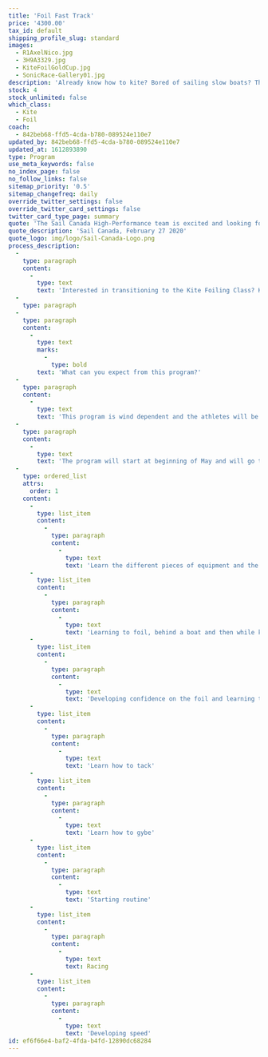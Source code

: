 ```yaml
---
title: 'Foil Fast Track'
price: '4300.00'
tax_id: default
shipping_profile_slug: standard
images:
  - R1AxelNico.jpg
  - 3H9A3329.jpg
  - KiteFoilGoldCup.jpg
  - SonicRace-Gallery01.jpg
description: 'Already know how to kite? Bored of sailing slow boats? This is the program for you! The Foil Fast Track program will enable athletes to learn Kitefoiling and be competitive within a summer. This program is limited to only 4 athletes and will be intense!'
stock: 4
stock_unlimited: false
which_class:
  - Kite
  - Foil
coach:
  - 842beb68-ffd5-4cda-b780-089524e110e7
updated_by: 842beb68-ffd5-4cda-b780-089524e110e7
updated_at: 1612893890
type: Program
use_meta_keywords: false
no_index_page: false
no_follow_links: false
sitemap_priority: '0.5'
sitemap_changefreq: daily
override_twitter_settings: false
override_twitter_card_settings: false
twitter_card_type_page: summary
quote: 'The Sail Canada High-Performance team is excited and looking forward to building the foundation of a successful, sustainable Kite program in Canada. While we work with a limited budget we believe the above will be a good start to Olympic medals in the future.'
quote_description: 'Sail Canada, February 27 2020'
quote_logo: img/logo/Sail-Canada-Logo.png
process_description:
  -
    type: paragraph
    content:
      -
        type: text
        text: 'Interested in transitioning to the Kite Foiling Class? Kite Foiling has been admitted into the Paris 2024 Olympic Games as a mixed (Female/Male) event within Sailing. This is a great opportunity for you to develop the skills needed to compete in Kitefoil and focus on new goals.'
  -
    type: paragraph
  -
    type: paragraph
    content:
      -
        type: text
        marks:
          -
            type: bold
        text: 'What can you expect from this program?'
  -
    type: paragraph
    content:
      -
        type: text
        text: 'This program is wind dependent and the athletes will be moving in different venues depending on the breeze. '
  -
    type: paragraph
    content:
      -
        type: text
        text: 'The program will start at beginning of May and will go through the end of October.'
  -
    type: ordered_list
    attrs:
      order: 1
    content:
      -
        type: list_item
        content:
          -
            type: paragraph
            content:
              -
                type: text
                text: 'Learn the different pieces of equipment and the rules of IKA'
      -
        type: list_item
        content:
          -
            type: paragraph
            content:
              -
                type: text
                text: 'Learning to foil, behind a boat and then while kiting.'
      -
        type: list_item
        content:
          -
            type: paragraph
            content:
              -
                type: text
                text: 'Developing confidence on the foil and learning the different angles'
      -
        type: list_item
        content:
          -
            type: paragraph
            content:
              -
                type: text
                text: 'Learn how to tack'
      -
        type: list_item
        content:
          -
            type: paragraph
            content:
              -
                type: text
                text: 'Learn how to gybe'
      -
        type: list_item
        content:
          -
            type: paragraph
            content:
              -
                type: text
                text: 'Starting routine'
      -
        type: list_item
        content:
          -
            type: paragraph
            content:
              -
                type: text
                text: Racing
      -
        type: list_item
        content:
          -
            type: paragraph
            content:
              -
                type: text
                text: 'Developing speed'
id: ef6f66e4-baf2-4fda-b4fd-12890dc68284
---
```

